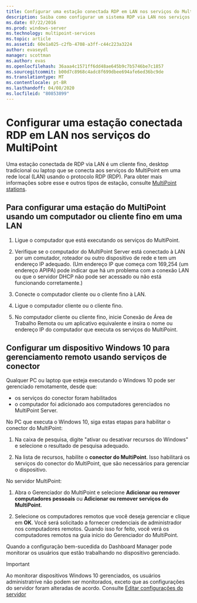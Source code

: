 ```yaml
---
title: Configurar uma estação conectada RDP em LAN nos serviços do MultiPoint
description: Saiba como configurar um sistema RDP via LAN nos serviços do MultiPoint
ms.date: 07/22/2016
ms.prod: windows-server
ms.technology: multipoint-services
ms.topic: article
ms.assetid: 60e1a025-c2fb-4708-a3ff-c44c223a3224
author: evaseydl
manager: scottman
ms.author: evas
ms.openlocfilehash: 36aaa4c1571ff6dd48ae645b9c7b5746be7c1857
ms.sourcegitcommit: b00d7c8968c4adc8f699dbee694afe6ed36bc9de
ms.translationtype: MT
ms.contentlocale: pt-BR
ms.lasthandoff: 04/08/2020
ms.locfileid: "80853899"
---
```

# <a name="set-up-an-rdp-over-lan-connected-station-in-multipoint-services"></a>Configurar uma estação conectada RDP em LAN nos serviços do MultiPoint
Uma estação conectada de RDP via LAN é um cliente fino, desktop tradicional ou laptop que se conecta aos serviços do MultiPoint em uma rede local (LAN) usando o protocolo RDP (RDP). Para obter mais informações sobre esse e outros tipos de estação, consulte [MultiPoint stations](MultiPoint-services-Stations.md).  
  
## <a name="to-set-up-a-multipoint-station-using-a-computer-or-thin-client-on-a-lan"></a>Para configurar uma estação do MultiPoint usando um computador ou cliente fino em uma LAN  
  
1.  Ligue o computador que está executando os serviços do MultiPoint.  
  
2.  Verifique se o computador do MultiPoint Server está conectado à LAN por um comutador, roteador ou outro dispositivo de rede e tem um endereço IP adequado. (Um endereço IP que começa com 169,254 (um endereço APIPA) pode indicar que há um problema com a conexão LAN ou que o servidor DHCP não pode ser acessado ou não está funcionando corretamente.)  
  
3.  Conecte o computador cliente ou o cliente fino à LAN.  
  
4.  Ligue o computador cliente ou o cliente fino.  
  
5.  No computador cliente ou cliente fino, inicie Conexão de Área de Trabalho Remota ou um aplicativo equivalente e insira o nome ou endereço IP do computador que executa os serviços do MultiPoint.

## <a name="set-up-a-windows-10-device-for-remote-management-by-using-connector-services"></a>Configurar um dispositivo Windows 10 para gerenciamento remoto usando serviços de conector
Qualquer PC ou laptop que esteja executando o Windows 10 pode ser gerenciado remotamente, desde que:
- os serviços do conector foram habilitados  
- o computador foi adicionado aos computadores gerenciados no MultiPoint Server.  

No PC que executa o Windows 10, siga estas etapas para habilitar o conector do MultiPoint:

1. Na caixa de pesquisa, digite "ativar ou desativar recursos do Windows" e selecione o resultado de pesquisa adequado. 

2. Na lista de recursos, habilite o **conector do MultiPoint**. Isso habilitará os serviços do conector do MultiPoint, que são necessários para gerenciar o dispositivo. 

No servidor MultiPoint:
1. Abra o Gerenciador do MultiPoint e selecione **Adicionar ou remover computadores pessoais** ou **Adicionar ou remover serviços do MultiPoint**.

2. Selecione os computadores remotos que você deseja gerenciar e clique em **OK**.  Você será solicitado a fornecer credenciais de administrador nos computadores remotos.  Quando isso for feito, você verá os computadores remotos na guia início do Gerenciador do MultiPoint.

Quando a configuração bem-sucedida do Dashboard Manager pode monitorar os usuários que estão trabalhando no dispositivo gerenciado.

> [!IMPORTANT]  
> Ao monitorar dispositivos Windows 10 gerenciados, os usuários administratrive não podem ser monitorados, exceto que as configurações do servidor foram alteradas de acordo. Consulte [Editar configurações do servidor](Edit-Server-Settings.md)